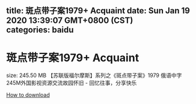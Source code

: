 
title: 斑点带子案1979+ Acquaint
date: Sun Jan 19 2020 13:39:07 GMT+0800 (CST)    
categories: baidu
---

# 斑点带子案1979+ Acquaint
size: 245.50 MB
 【苏联版福尔摩斯】系列之《斑点带子案》1979 俄语中字 245M外国影视资源交流故园怀旧 - 回忆往事，分享快乐
 

[How to download](https://bpcam.bemobtrk.com/go/2ceec3aa-1ca2-46d6-b9ff-aaa5c184517c?jno=1101)